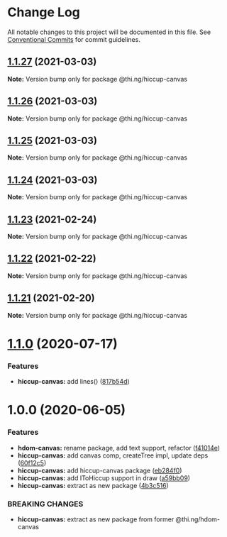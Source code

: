 # Change Log

All notable changes to this project will be documented in this file.
See [Conventional Commits](https://conventionalcommits.org) for commit guidelines.

## [1.1.27](https://github.com/thi-ng/umbrella/compare/@thi.ng/hiccup-canvas@1.1.26...@thi.ng/hiccup-canvas@1.1.27) (2021-03-03)

**Note:** Version bump only for package @thi.ng/hiccup-canvas





## [1.1.26](https://github.com/thi-ng/umbrella/compare/@thi.ng/hiccup-canvas@1.1.25...@thi.ng/hiccup-canvas@1.1.26) (2021-03-03)

**Note:** Version bump only for package @thi.ng/hiccup-canvas





## [1.1.25](https://github.com/thi-ng/umbrella/compare/@thi.ng/hiccup-canvas@1.1.24...@thi.ng/hiccup-canvas@1.1.25) (2021-03-03)

**Note:** Version bump only for package @thi.ng/hiccup-canvas





## [1.1.24](https://github.com/thi-ng/umbrella/compare/@thi.ng/hiccup-canvas@1.1.23...@thi.ng/hiccup-canvas@1.1.24) (2021-03-03)

**Note:** Version bump only for package @thi.ng/hiccup-canvas





## [1.1.23](https://github.com/thi-ng/umbrella/compare/@thi.ng/hiccup-canvas@1.1.22...@thi.ng/hiccup-canvas@1.1.23) (2021-02-24)

**Note:** Version bump only for package @thi.ng/hiccup-canvas





## [1.1.22](https://github.com/thi-ng/umbrella/compare/@thi.ng/hiccup-canvas@1.1.21...@thi.ng/hiccup-canvas@1.1.22) (2021-02-22)

**Note:** Version bump only for package @thi.ng/hiccup-canvas





## [1.1.21](https://github.com/thi-ng/umbrella/compare/@thi.ng/hiccup-canvas@1.1.20...@thi.ng/hiccup-canvas@1.1.21) (2021-02-20)

**Note:** Version bump only for package @thi.ng/hiccup-canvas





# [1.1.0](https://github.com/thi-ng/umbrella/compare/@thi.ng/hiccup-canvas@1.0.6...@thi.ng/hiccup-canvas@1.1.0) (2020-07-17)


### Features

* **hiccup-canvas:** add lines() ([817b54d](https://github.com/thi-ng/umbrella/commit/817b54d6758cf8c74e5d1b450be7d9f8dc2356fc))





# 1.0.0 (2020-06-05)


### Features

* **hdom-canvas:** rename package, add text support, refactor ([f41014e](https://github.com/thi-ng/umbrella/commit/f41014ebffa8d4051fccbf04080d814fd62a474b))
* **hiccup-canvas:** add canvas comp, createTree impl, update deps ([60f12c5](https://github.com/thi-ng/umbrella/commit/60f12c5da7a7803e00846da6c316f65952097067))
* **hiccup-canvas:** add hiccup-canvas package ([eb284f0](https://github.com/thi-ng/umbrella/commit/eb284f0129118e5ef180383a3cd4a31915a5d82a))
* **hiccup-canvas:** add IToHiccup support in draw ([a59bb09](https://github.com/thi-ng/umbrella/commit/a59bb0923f37677d6579aede0dbe9958b0150d81))
* **hiccup-canvas:** extract as new package ([4b3c516](https://github.com/thi-ng/umbrella/commit/4b3c516573dc9cb247dedc211210151575709925))


### BREAKING CHANGES

* **hiccup-canvas:** extract as new package from former @thi.ng/hdom-canvas
